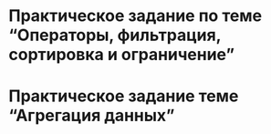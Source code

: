 # Практическое задание по теме “Операторы, фильтрация, сортировка и ограничение”
# Практическое задание теме “Агрегация данных”
